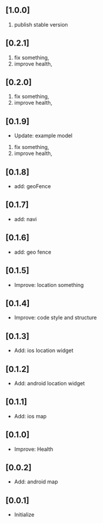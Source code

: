 ## [1.0.0]

1. publish stable version

## [0.2.1]

1. fix something,
2. improve health,

## [0.2.0]

1. fix something,
2. improve health,

## [0.1.9]

* Update: example model

1. fix something,
2. improve health,

## [0.1.8]

* add: geoFence

## [0.1.7]

* add: navi

## [0.1.6]

* add: geo fence

## [0.1.5]

* Improve: location something

## [0.1.4]

* Improve: code style and structure

## [0.1.3]

* Add: ios location widget

## [0.1.2]

* Add: android location widget

## [0.1.1]

* Add: ios map

## [0.1.0]

* Improve: Health

## [0.0.2]

* Add: android map

## [0.0.1]

* Initialize
